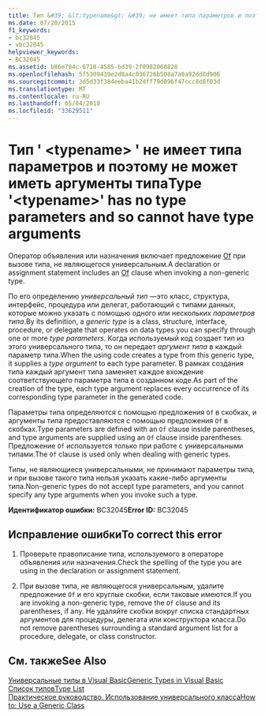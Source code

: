```yaml
---
title: Тип &#39; &lt;typename&gt; &#39; не имеет типа параметров и поэтому не может иметь аргументы типа
ms.date: 07/20/2015
f1_keywords:
- bc32045
- vbc32045
helpviewer_keywords:
- BC32045
ms.assetid: b86e784c-6718-4585-bd39-2f0982068828
ms.openlocfilehash: 5f5309439e2d8a4c036726b508a7a8a92dd8d906
ms.sourcegitcommit: 3d5d33f384eeba41b2dff79d096f47ccc8d8f03d
ms.translationtype: MT
ms.contentlocale: ru-RU
ms.lasthandoff: 05/04/2018
ms.locfileid: "33629511"
---
```

# <a name="type-39lttypenamegt39-has-no-type-parameters-and-so-cannot-have-type-arguments"></a><span data-ttu-id="9d0c6-102">Тип &#39; &lt;typename&gt; &#39; не имеет типа параметров и поэтому не может иметь аргументы типа</span><span class="sxs-lookup"><span data-stu-id="9d0c6-102">Type &#39;&lt;typename&gt;&#39; has no type parameters and so cannot have type arguments</span></span>
<span data-ttu-id="9d0c6-103">Оператор объявления или назначения включает предложение [Of](../../visual-basic/language-reference/statements/of-clause.md) при вызове типа, не являющегося универсальным.</span><span class="sxs-lookup"><span data-stu-id="9d0c6-103">A declaration or assignment statement includes an [Of](../../visual-basic/language-reference/statements/of-clause.md) clause when invoking a non-generic type.</span></span>  
  
 <span data-ttu-id="9d0c6-104">По его определению *универсальный тип* —это класс, структура, интерфейс, процедура или делегат, работающий с типами данных, которые можно указать с помощью одного или нескольких *параметров типа*.</span><span class="sxs-lookup"><span data-stu-id="9d0c6-104">By its definition, a *generic type* is a class, structure, interface, procedure, or delegate that operates on data types you can specify through one or more *type parameters*.</span></span> <span data-ttu-id="9d0c6-105">Когда используемый код создает тип из этого универсального типа, то он передает *аргумент типа* в каждый параметр типа.</span><span class="sxs-lookup"><span data-stu-id="9d0c6-105">When the using code creates a type from this generic type, it supplies a *type argument* to each type parameter.</span></span> <span data-ttu-id="9d0c6-106">В рамках создания типа каждый аргумент типа заменяет каждое вхождение соответствующего параметра типа в созданном коде.</span><span class="sxs-lookup"><span data-stu-id="9d0c6-106">As part of the creation of the type, each type argument replaces every occurrence of its corresponding type parameter in the generated code.</span></span>  
  
 <span data-ttu-id="9d0c6-107">Параметры типа определяются с помощью предложения `Of` в скобках, и аргументы типа предоставляются с помощью предложения `Of` в скобках.</span><span class="sxs-lookup"><span data-stu-id="9d0c6-107">Type parameters are defined with an `Of` clause inside parentheses, and type arguments are supplied using an `Of` clause inside parentheses.</span></span> <span data-ttu-id="9d0c6-108">Предложение `Of` используется только при работе с универсальными типами.</span><span class="sxs-lookup"><span data-stu-id="9d0c6-108">The `Of` clause is used only when dealing with generic types.</span></span>  
  
 <span data-ttu-id="9d0c6-109">Типы, не являющиеся универсальными, не принимают параметры типа, и при вызове такого типа нельзя указать какие-либо аргументы типа.</span><span class="sxs-lookup"><span data-stu-id="9d0c6-109">Non-generic types do not accept type parameters, and you cannot specify any type arguments when you invoke such a type.</span></span>  
  
 <span data-ttu-id="9d0c6-110">**Идентификатор ошибки:** BC32045</span><span class="sxs-lookup"><span data-stu-id="9d0c6-110">**Error ID:** BC32045</span></span>  
  
## <a name="to-correct-this-error"></a><span data-ttu-id="9d0c6-111">Исправление ошибки</span><span class="sxs-lookup"><span data-stu-id="9d0c6-111">To correct this error</span></span>  
  
1.  <span data-ttu-id="9d0c6-112">Проверьте правописание типа, используемого в операторе объявления или назначения.</span><span class="sxs-lookup"><span data-stu-id="9d0c6-112">Check the spelling of the type you are using in the declaration or assignment statement.</span></span>  
  
2.  <span data-ttu-id="9d0c6-113">При вызове типа, не являющегося универсальным, удалите предложение `Of` и его круглые скобки, если таковые имеются.</span><span class="sxs-lookup"><span data-stu-id="9d0c6-113">If you are invoking a non-generic type, remove the `Of` clause and its parentheses, if any.</span></span> <span data-ttu-id="9d0c6-114">Не удаляйте скобки вокруг списка стандартных аргументов для процедуры, делегата или конструктора класса.</span><span class="sxs-lookup"><span data-stu-id="9d0c6-114">Do not remove parentheses surrounding a standard argument list for a procedure, delegate, or class constructor.</span></span>  
  
## <a name="see-also"></a><span data-ttu-id="9d0c6-115">См. также</span><span class="sxs-lookup"><span data-stu-id="9d0c6-115">See Also</span></span>  
 [<span data-ttu-id="9d0c6-116">Универсальные типы в Visual Basic</span><span class="sxs-lookup"><span data-stu-id="9d0c6-116">Generic Types in Visual Basic</span></span>](../../visual-basic/programming-guide/language-features/data-types/generic-types.md)  
 [<span data-ttu-id="9d0c6-117">Список типов</span><span class="sxs-lookup"><span data-stu-id="9d0c6-117">Type List</span></span>](../../visual-basic/language-reference/statements/type-list.md)  
 [<span data-ttu-id="9d0c6-118">Практическое руководство. Использование универсального класса</span><span class="sxs-lookup"><span data-stu-id="9d0c6-118">How to: Use a Generic Class</span></span>](../../visual-basic/programming-guide/language-features/data-types/how-to-use-a-generic-class.md)

